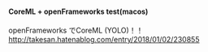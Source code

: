 #### CoreML + openFrameworks test(macos)

openFrameworks でCoreML (YOLO)！！ http://takesan.hatenablog.com/entry/2018/01/02/230855
